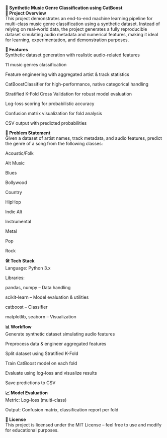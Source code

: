 __****🎵 Synthetic Music Genre Classification using CatBoost****__<br>
**📌 Project Overview**<br>
This project demonstrates an end-to-end machine learning pipeline for multi-class music genre classification using a synthetic dataset.
Instead of relying on real-world data, the project generates a fully reproducible dataset simulating audio metadata and numerical features, making it ideal for learning, experimentation, and demonstration purposes.

**📂 Features**<br>
Synthetic dataset generation with realistic audio-related features

11 music genres classification

Feature engineering with aggregated artist & track statistics

CatBoostClassifier for high-performance, native categorical handling

Stratified K-Fold Cross Validation for robust model evaluation

Log-loss scoring for probabilistic accuracy

Confusion matrix visualization for fold analysis

CSV output with predicted probabilities

**🎯 Problem Statement**<br>
Given a dataset of artist names, track metadata, and audio features, predict the genre of a song from the following classes:

Acoustic/Folk

Alt Music

Blues

Bollywood

Country

HipHop

Indie Alt

Instrumental

Metal

Pop

Rock

**🛠️ Tech Stack**<br>
Language: Python 3.x

Libraries:

pandas, numpy – Data handling

scikit-learn – Model evaluation & utilities

catboost – Classifier

matplotlib, seaborn – Visualization

**📊 Workflow**<br>
Generate synthetic dataset simulating audio features

Preprocess data & engineer aggregated features

Split dataset using Stratified K-Fold

Train CatBoost model on each fold

Evaluate using log-loss and visualize results

Save predictions to CSV

**📈 Model Evaluation**<br>
Metric: Log-loss (multi-class)

Output: Confusion matrix, classification report per fold

**📜 License**<br>
This project is licensed under the MIT License – feel free to use and modify for educational purposes.
